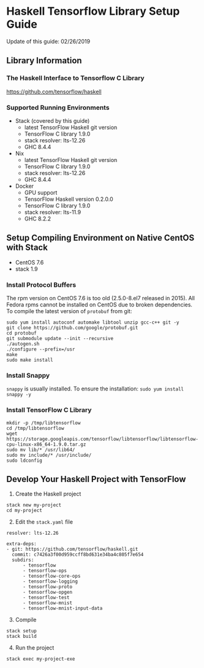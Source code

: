 # Haskell Tensorflow Library Setup Guide

Update of this guide: 02/26/2019

## Library Information

### The Haskell Interface to Tensorflow C Library
https://github.com/tensorflow/haskell

### Supported Running Environments
- Stack (covered by this guide)
    - latest TensorFlow Haskell git version
    - TensorFlow C library 1.9.0
    - stack resolver: lts-12.26
    - GHC 8.4.4
- Nix
    - latest TensorFlow Haskell git version
    - TensorFlow C library 1.9.0
    - stack resolver: lts-12.26
    - GHC 8.4.4
- Docker
    - GPU support
    - TensorFlow Haskell version 0.2.0.0
    - TensorFlow C library 1.9.0
    - stack resolver: lts-11.9
    - GHC 8.2.2

## Setup Compiling Environment on Native CentOS with Stack
- CentOS 7.6
- stack 1.9

### Install Protocol Buffers

The rpm version on CentOS 7.6 is too old (2.5.0-8.el7 released in 2015). All
Fedora rpms cannot be installed on CentOS due to broken dependencies. To
compile the latest version of `protobuf` from git:

```
sudo yum install autoconf automake libtool unzip gcc-c++ git -y
git clone https://github.com/google/protobuf.git
cd protobuf
git submodule update --init --recursive
./autogen.sh
./configure --prefix=/usr
make
sudo make install
```

### Install Snappy

`snappy` is usually installed. To ensure the installation:
`sudo yum install snappy -y`

### Install TensorFlow C Library

```
mkdir -p /tmp/libtensorflow
cd /tmp/libtensorflow
wget https://storage.googleapis.com/tensorflow/libtensorflow/libtensorflow-cpu-linux-x86_64-1.9.0.tar.gz
sudo mv lib/* /usr/lib64/
sudo mv include/* /usr/include/
sudo ldconfig
```

## Develop Your Haskell Project with TensorFlow

1. Create the Haskell project
```
stack new my-project
cd my-project
```
2. Edit the `stack.yaml` file
```
resolver: lts-12.26

extra-deps:
- git: https://github.com/tensorflow/haskell.git
  commit: c7426a3f00d959ccff8bd631e34ba4c805f7e654
  subdirs:
      - tensorflow
      - tensorflow-ops
      - tensorflow-core-ops
      - tensorflow-logging
      - tensorflow-proto
      - tensorflow-opgen
      - tensorflow-test
      - tensorflow-mnist
      - tensorflow-mnist-input-data
```
3. Compile
```
stack setup
stack build
```
4. Run the project
```
stack exec my-project-exe
```
